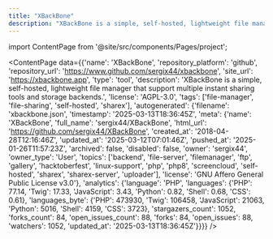 ```yaml
---
title: "XBackBone"
description: "XBackBone is a simple, self-hosted, lightweight file manager that support multiple instant sharing tools and storage backends."
---
```

import ContentPage from '@site/src/components/Pages/project';

<ContentPage
    data={{'name': 'XBackBone', 'repository_platform': 'github', 'repository_url': 'https://www.github.com/sergix44/xbackbone', 'site_url': 'https://xbackbone.app', 'type': 'tool', 'description': 'XBackBone is a simple, self-hosted, lightweight file manager that support multiple instant sharing tools and storage backends.', 'license': 'AGPL-3.0', 'tags': ['file-manager', 'file-sharing', 'self-hosted', 'sharex'], 'autogenerated': {'filename': 'xbackbone.json', 'timestamp': '2025-03-13T18:36:45Z', 'meta': {'name': 'XBackBone', 'full_name': 'sergix44/XBackBone', 'html_url': 'https://github.com/sergix44/XBackBone', 'created_at': '2018-04-28T12:16:46Z', 'updated_at': '2025-03-12T07:01:46Z', 'pushed_at': '2025-01-26T11:57:23Z', 'archived': false, 'disabled': false, 'owner': 'sergix44', 'owner_type': 'User', 'topics': ['backend', 'file-server', 'filemanager', 'ftp', 'gallery', 'hacktoberfest', 'linux-support', 'php', 'php8', 'screencloud', 'self-hosted', 'sharex', 'sharex-server', 'uploader'], 'license': 'GNU Affero General Public License v3.0'}, 'analytics': {'language': 'PHP', 'languages': {'PHP': 77.14, 'Twig': 17.33, 'JavaScript': 3.43, 'Python': 0.82, 'Shell': 0.68, 'CSS': 0.61}, 'languages_byte': {'PHP': 473930, 'Twig': 106458, 'JavaScript': 21063, 'Python': 5016, 'Shell': 4159, 'CSS': 3723}, 'stargazers_count': 1052, 'forks_count': 84, 'open_issues_count': 88, 'forks': 84, 'open_issues': 88, 'watchers': 1052, 'updated_at': '2025-03-13T18:36:45Z'}}}}
/>
